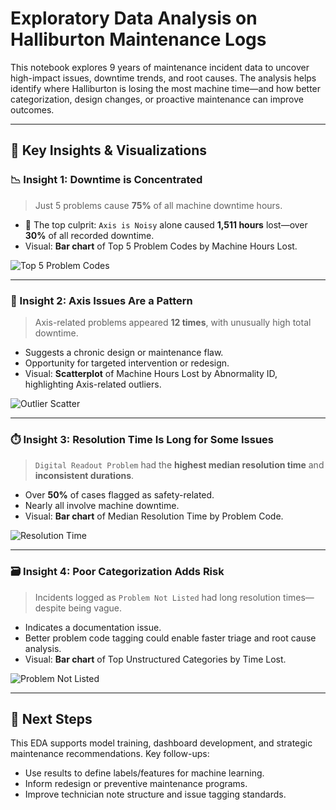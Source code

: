 # Exploratory Data Analysis on Halliburton Maintenance Logs 

This notebook explores 9 years of maintenance incident data to uncover high-impact issues, downtime trends, and root causes. The analysis helps identify where Halliburton is losing the most machine time—and how better categorization, design changes, or proactive maintenance can improve outcomes.

---

## 🧠 Key Insights & Visualizations

### 📉 Insight 1: Downtime is Concentrated

> Just 5 problems cause **75%** of all machine downtime hours.

- 🛑 The top culprit: `Axis is Noisy` alone caused **1,511 hours** lost—over **30%** of all recorded downtime.
- Visual: **Bar chart** of Top 5 Problem Codes by Machine Hours Lost.

![Top 5 Problem Codes](path/to/top5_bar_chart.png)

---

### 🔁 Insight 2: Axis Issues Are a Pattern

> Axis-related problems appeared **12 times**, with unusually high total downtime.

- Suggests a chronic design or maintenance flaw.
- Opportunity for targeted intervention or redesign.
- Visual: **Scatterplot** of Machine Hours Lost by Abnormality ID, highlighting Axis-related outliers.

![Outlier Scatter](path/to/axis_outliers.png)

---

### ⏱️ Insight 3: Resolution Time Is Long for Some Issues

> `Digital Readout Problem` had the **highest median resolution time** and **inconsistent durations**.

- Over **50%** of cases flagged as safety-related.
- Nearly all involve machine downtime.
- Visual: **Bar chart** of Median Resolution Time by Problem Code.

![Resolution Time](path/to/median_resolution_bar.png)

---

### 🗃️ Insight 4: Poor Categorization Adds Risk

> Incidents logged as `Problem Not Listed` had long resolution times—despite being vague.

- Indicates a documentation issue.
- Better problem code tagging could enable faster triage and root cause analysis.
- Visual: **Bar chart** of Top Unstructured Categories by Time Lost.

![Problem Not Listed](path/to/problem_not_listed_chart.png)

---

## 🧩 Next Steps

This EDA supports model training, dashboard development, and strategic maintenance recommendations. Key follow-ups:

- Use results to define labels/features for machine learning.
- Inform redesign or preventive maintenance programs.
- Improve technician note structure and issue tagging standards.

